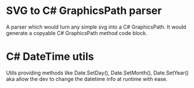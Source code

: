 # SVG to C# GraphicsPath parser
A parser which would turn any simple svg into a C# GraphicsPath.
It would generate a copyable C# GraphicsPath method code block.

# C# DateTime utils
Utils providing methods like Date.SetDay(), Date.SetMonth(), Date.SetYear()
aka allow the dev to change the datetime info at runtime with ease.
